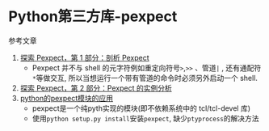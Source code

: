 # Python第三方库-pexpect

参考文章

1. [探索 Pexpect，第 1 部分：剖析 Pexpect](https://www.ibm.com/developerworks/cn/linux/l-cn-pexpect1/)
    - Pexpect 并不与 shell 的元字符例如重定向符号`>`,`>>` 、管道`|` , 还有通配符`*`等做交互, 所以当想运行一个带有管道的命令时必须另外启动一个 shell.
2. [探索 Pexpect，第 2 部分：Pexpect 的实例分析](https://www.ibm.com/developerworks/cn/linux/l-cn-pexpect2/)
3. [python的pexpect模块的应用](https://blog.csdn.net/aA518189/article/details/84640701)
    - pexpect是一个纯pyth实现的模块(即不依赖系统中的 tcl/tcl-devel 库)
    - 使用`python setup.py install`安装`pexpect`, 缺少`ptyprocess`的解决方法
